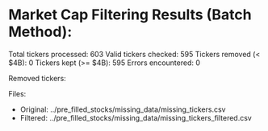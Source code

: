 
Market Cap Filtering Results (Batch Method):
===========================================
Total tickers processed: 603
Valid tickers checked: 595
Tickers removed (< $4B): 0
Tickers kept (>= $4B): 595
Errors encountered: 0

Removed tickers: 

Files:
- Original: ../pre_filled_stocks/missing_data/missing_tickers.csv
- Filtered: ../pre_filled_stocks/missing_data/missing_tickers_filtered.csv
